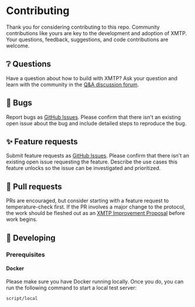# Contributing

Thank you for considering contributing to this repo. Community contributions like yours are key to the development and adoption of XMTP. Your questions, feedback, suggestions, and code contributions are welcome.

## ❔ Questions

Have a question about how to build with XMTP? Ask your question and learn with the community in the [Q&A discussion forum](https://github.com/orgs/xmtp/discussions/categories/q-a).

## 🐞 Bugs

Report bugs as [GitHub Issues](https://github.com/xmtp/xmtp-android/issues/new?assignees=&labels=bug&template=bug_report.yml&title=Bug%3A+). Please confirm that there isn't an existing open issue about the bug and include detailed steps to reproduce the bug.

## ✨ Feature requests

Submit feature requests as [GitHub Issues](https://github.com/xmtp/xmtp-android/issues/new?assignees=&labels=enhancement&template=feature_request.yml&title=Feature+request%3A+). Please confirm that there isn't an existing open issue requesting the feature. Describe the use cases this feature unlocks so the issue can be investigated and prioritized.

## 🔀 Pull requests

PRs are encouraged, but consider starting with a feature request to temperature-check first. If the PR involves a major change to the protocol, the work should be fleshed out as an [XMTP Improvement Proposal](https://github.com/xmtp/XIPs/blob/main/XIPs/xip-0-purpose-process.md) before work begins.

## 🔧 Developing

### Prerequisites

#### Docker

Please make sure you have Docker running locally. Once you do, you can run the following command to start a local test server:

```sh
script/local
```
